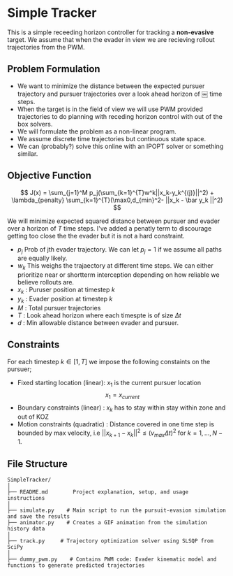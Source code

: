 # Simple Tracker

This is a simple receeding horizon controller for tracking a **non-evasive** target. We assume that when the evader in view we are recieving rollout trajectories from the PWM. 

## Problem Formulation

- We want to minimize the distance between the expected pursuer trajectory and pursuer trajectories over a look ahead horizon of ￼ time steps.
- When the target is in the field of view we will use PWM provided trajectories to do planning with receding horizon control with out of the box solvers. 
- We will formulate the problem as a non-linear program. 
- We assume discrete time trajectories but continuous state space. 
- We can (probably?) solve this online with an IPOPT solver or something similar. 

## Objective Function

$$
J(x) = \sum_{j=1}^M p_j(\sum_{k=1}^{T}w^k||x_k-y_k^{(j)}||^2) + \lambda_{penalty} \sum_{k=1}^{T}(\max0,d_{min}^2- ||x_k - \bar y_k ||^2)
$$


We will minimize expected squared distance between pursuer and evader over a horizon of $T$ time steps. I've added a penatly term to discourage getting too close the the evader but it is not a hard constraint.


- $p_j$ Prob of jth evader trajectory. We can let $p_j=1$  if we assume all paths are equally likely. 
- $w_k$ This weighs the trajaectory at different time steps. We can either prioritize near or shortterm interception depending on how reliable we believe rollouts are.
- $x_k$ : Puruser position at timestep $k$
- $y_k$ : Evader position at timestep $k$
- $M$ : Total pursuer trajectories
- $T$ : Look ahead horizon where each timespte is of size $\Delta t$
- $d$ : Min allowable distance between evader and pursuer. 

## Constraints

For each timestep $k \in [1,T]$ we impose the following constaints on the pursuer;

- Fixed starting location (linear): $x_1$ is the current pursuer location
$$
x_1 = x_{current}
$$
- Boundary constraints (linear) : $x_k$ has to stay within stay within zone and out of KOZ
- Motion constraints (quadratic) : Distance covered in one time step is bounded by max velocity, i.e $||x_{k+1} - x_k||^2 \le (v_{max}\Delta t)^2$ for $k = 1 ,..., N-1$.



## File Structure


```
SimpleTracker/
│
├── README.md        Project explanation, setup, and usage instructions
│
├── simulate.py    # Main script to run the pursuit-evasion simulation and save the results
├── animator.py    # Creates a GIF animation from the simulation history data
│
├── track.py     # Trajectory optimization solver using SLSQP from SciPy
│
├── dummy_pwm.py    # Contains PWM code: Evader kinematic model and functions to generate predicted trajectories
```

